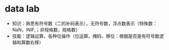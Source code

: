 # data lab
- 知识：熟悉有符号数（二的补码表示），无符号数，浮点数表示（特殊数：NaN，INIF,；非规格数，规格数）
- 技能：逻辑运算，各种位操作（位运算，掩码，移位：根据是否是有符号数逻辑和算数右移）
